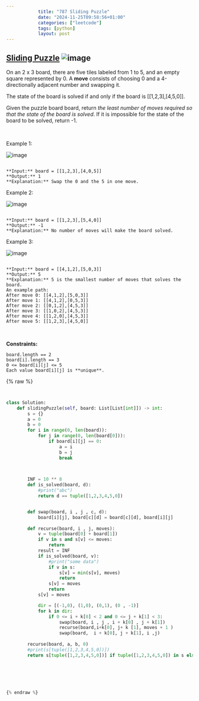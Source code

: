 ```yaml
---
            title: "787 Sliding Puzzle"
            date: "2024-11-25T09:58:56+01:00"
            categories: ["leetcode"]
            tags: [python]
            layout: post
---
```

            
## [Sliding Puzzle](https://leetcode.com/problems/sliding-puzzle) ![image](https://img.shields.io/badge/Difficulty-Hard-red)

On an 2 x 3 board, there are five tiles labeled from 1 to 5, and an empty square represented by 0. A **move** consists of choosing 0 and a 4-directionally adjacent number and swapping it.

The state of the board is solved if and only if the board is [[1,2,3],[4,5,0]].

Given the puzzle board board, return *the least number of moves required so that the state of the board is solved*. If it is impossible for the state of the board to be solved, return -1.

 

Example 1:

![image](https://assets.leetcode.com/uploads/2021/06/29/slide1-grid.jpg)
```

**Input:** board = [[1,2,3],[4,0,5]]
**Output:** 1
**Explanation:** Swap the 0 and the 5 in one move.

```

Example 2:

![image](https://assets.leetcode.com/uploads/2021/06/29/slide2-grid.jpg)
```

**Input:** board = [[1,2,3],[5,4,0]]
**Output:** -1
**Explanation:** No number of moves will make the board solved.

```

Example 3:

![image](https://assets.leetcode.com/uploads/2021/06/29/slide3-grid.jpg)
```

**Input:** board = [[4,1,2],[5,0,3]]
**Output:** 5
**Explanation:** 5 is the smallest number of moves that solves the board.
An example path:
After move 0: [[4,1,2],[5,0,3]]
After move 1: [[4,1,2],[0,5,3]]
After move 2: [[0,1,2],[4,5,3]]
After move 3: [[1,0,2],[4,5,3]]
After move 4: [[1,2,0],[4,5,3]]
After move 5: [[1,2,3],[4,5,0]]

```

 

**Constraints:**

	board.length == 2
	board[i].length == 3
	0 <= board[i][j] <= 5
	Each value board[i][j] is **unique**.

{% raw %}


```python


class Solution:
    def slidingPuzzle(self, board: List[List[int]]) -> int:
        s = {}
        a = 0
        b = 0
        for i in range(0, len(board)):
            for j in range(0, len(board[0])):
                if board[i][j] == 0:
                    a = i
                    b = j
                    break

        

        INF = 10 ** 8
        def is_solved(board, d):
            #print("abc")
            return d == tuple([1,2,3,4,5,0])


        def swap(board, i , j , c, d):
            board[i][j], board[c][d] = board[c][d], board[i][j]
        
        def recurse(board, i , j, moves):
            v = tuple(board[0] + board[1])
            if v in s and s[v] <= moves:
                return
            result = INF
            if is_solved(board, v):
                #print("some data")
                if v in s:
                    s[v] = min(s[v], moves)
                    return
                s[v] = moves
                return
            s[v] = moves

            dir = [(-1,0), (1,0), (0,1), (0 , -1)]
            for k in dir:
                if 0 <= i + k[0] < 2 and 0 <= j + k[1] < 3:
                    swap(board, i , j , i + k[0] , j + k[1])
                    recurse(board,i+k[0], j+ k [1], moves + 1 )
                    swap(board,  i + k[0], j + k[1], i ,j)
                    
        recurse(board, a, b, 0)
        #print(s[tuple([1,2,3,4,5,0])])
        return s[tuple([1,2,3,4,5,0])] if tuple([1,2,3,4,5,0]) in s else -1

            

            


{% endraw %}
```
